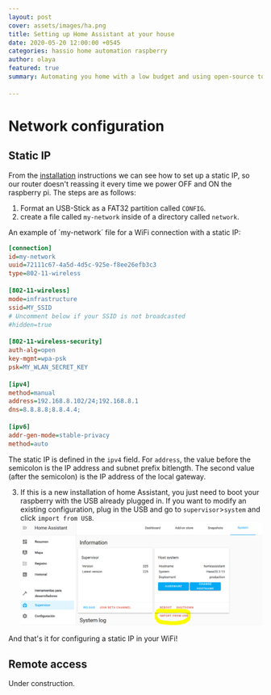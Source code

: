 ```yaml
---
layout: post
cover: assets/images/ha.png
title: Setting up Home Assistant at your house
date: 2020-05-20 12:00:00 +0545
categories: hassio home automation raspberry
author: olaya
featured: true
summary: Automating you home with a low budget and using open-source tools

---
```

# Network configuration
## Static IP
From the [installation](https://www.home-assistant.io/hassio/installation/)
instructions we can see how to set up a static IP, so our router doesn't
reassing it every time we power OFF and ON the raspberry pi. The steps are as
follows:
1. Format an USB-Stick as a FAT32 partition called `CONFIG`.
2. create a file called `my-network` inside of a directory called `network`.

An example of ´my-network´ file for a WiFi connection with a static IP:

```ini
[connection]
id=my-network
uuid=72111c67-4a5d-4d5c-925e-f8ee26efb3c3
type=802-11-wireless

[802-11-wireless]
mode=infrastructure
ssid=MY_SSID
# Uncomment below if your SSID is not broadcasted
#hidden=true

[802-11-wireless-security]
auth-alg=open
key-mgmt=wpa-psk
psk=MY_WLAN_SECRET_KEY

[ipv4]
method=manual
address=192.168.8.102/24;192.168.8.1
dns=8.8.8.8;8.8.4.4;

[ipv6]
addr-gen-mode=stable-privacy
method=auto
```
The static IP is defined in the `ipv4` field.
For `address`, the value before the semicolon is the IP address and subnet prefix bitlength. The second value (after the semicolon) is the IP address of the local gateway.

3. If this is a new installation of home Assistant, you just need to boot your
raspberry with the USB already plugged in. If you want to modify an existing configuration,
plug in the USB and go to `supervisor`>`system` and click `import from USB`.
![](https://raw.githubusercontent.com/olayasturias/olayasturias.github.io/master/assets/images/importUSB.PNG)

And that's it for configuring a static IP in your WiFi!

## Remote access

Under construction.
